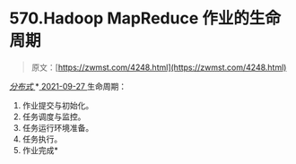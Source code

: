 <!--yml
category: 未分类
date: 0001-01-01 00:00:00
--->

# 570.Hadoop MapReduce 作业的生命周期

> 原文：[https://zwmst.com/4248.html](https://zwmst.com/4248.html)

   [ *分布式* ](https://zwmst.com/%e5%88%86%e5%b8%83%e5%bc%8f)*[ <time datetime="2021-09-28T00:35:23+08:00"> 2021-09-27 </time> ](https://zwmst.com/4248.html)  生命周期：

1.  作业提交与初始化。
2.  任务调度与监控。
3.  任务运行环境准备。
4.  任务执行。
5.  作业完成*